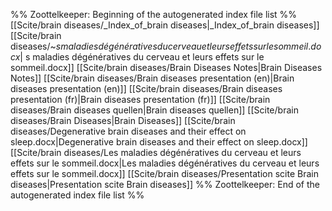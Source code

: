 %% Zoottelkeeper: Beginning of the autogenerated index file list  %%
 [[Scite/brain diseases/_Index_of_brain diseases|_Index_of_brain diseases]]
 [[Scite/brain diseases/~$s maladies dégénératives du cerveau et leurs effets sur le sommeil.docx|~$s maladies dégénératives du cerveau et leurs effets sur le sommeil.docx]]
 [[Scite/brain diseases/Brain Diseases Notes|Brain Diseases Notes]]
 [[Scite/brain diseases/Brain diseases presentation (en)|Brain diseases presentation (en)]]
 [[Scite/brain diseases/Brain diseases presentation (fr)|Brain diseases presentation (fr)]]
 [[Scite/brain diseases/Brain diseases quellen|Brain diseases quellen]]
 [[Scite/brain diseases/Brain Diseases|Brain Diseases]]
 [[Scite/brain diseases/Degenerative brain diseases and their effect on sleep.docx|Degenerative brain diseases and their effect on sleep.docx]]
 [[Scite/brain diseases/Les maladies dégénératives du cerveau et leurs effets sur le sommeil.docx|Les maladies dégénératives du cerveau et leurs effets sur le sommeil.docx]]
 [[Scite/brain diseases/Presentation scite Brain diseases|Presentation scite Brain diseases]]
%% Zoottelkeeper: End of the autogenerated index file list  %%
